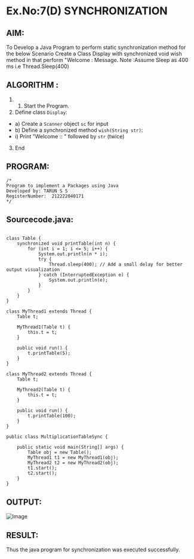 # Ex.No:7(D) SYNCHRONIZATION
## AIM:
 To Develop a Java Program to perform static synchronization method for the below Scenario Create a Class Display with synchronized void wish method in that perform "Welcome : Message. Note :Assume Sleep as 400 ms i.e Thread.Sleep(400)
 
## ALGORITHM :
1.	1.	Start the Program.
2.	Define class `Display`:
-	a) Create a `Scanner` object `sc` for input
-	b) Define a synchronized method `wish(String str)`:
- i) Print "Welcome :: " followed by `str` (twice)
3.	End



## PROGRAM:
 ```
/*
Program to implement a Packages using Java
Developed by: TARUN S S
RegisterNumber:  212222040171
*/
```

## Sourcecode.java:
```

class Table {
    synchronized void printTable(int n) {
        for (int i = 1; i <= 5; i++) {
            System.out.println(n * i);
            try {
                Thread.sleep(400); // Add a small delay for better output visualization
            } catch (InterruptedException e) {
                System.out.println(e);
            }
        }
    }
}

class MyThread1 extends Thread {
    Table t;

    MyThread1(Table t) {
        this.t = t;
    }

    public void run() {
        t.printTable(5);
    }
}

class MyThread2 extends Thread {
    Table t;

    MyThread2(Table t) {
        this.t = t;
    }

    public void run() {
        t.printTable(100);
    }
}

public class MultiplicationTableSync {

    public static void main(String[] args) {
        Table obj = new Table();
        MyThread1 t1 = new MyThread1(obj);
        MyThread2 t2 = new MyThread2(obj);
        t1.start();
        t2.start();
    }
}
```



## OUTPUT:

![Image](https://github.com/user-attachments/assets/5ea2eea9-44c6-4da7-9034-546af74facc1)


## RESULT:
Thus the java program for synchronization was executed successfully.

